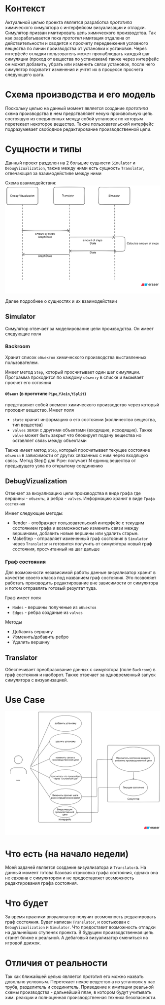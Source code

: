 # Контекст
Актуальной целью проекта является разработка *прототипа* химического симулятора с интерфейсом визуализации и отладки. Симулятор призван имитировать цепь химического производства. Так как разрабатывается пока *прототип* имитация отдалена от действительности и сводится к просчету передвежения условного вещества по линии производства от установки к установке. Через интерфейс отладки пользователь может пронаблюдать каждый шаг симуляции (проход от вещества по установкам) также через интерфейс он может добавить, убрать или изменить связи установок, после чего симулятор подхватит изменения и учтет их в процессе просчета следующего шага.

# Схема производства и его модель
Поскольку целью на данный момент является создание *прототипа* схема производства в нем предстваляяет некую произвольную цепь состоящую из соединенных между собой установок по которым перетекает некоторое вещество. Также пользовательский интерфейс подразумевает свободное редактирование производственной цепи.

# Сущности и типы
Данный проект разделен на 2 большие сущности `Simulator` и `DebugVizualization`, также между ними есть сущность `Translator`, отвечающая за взаимодейстиве между ними

Схема взаимодействия:
![image](./imgs/interactions.png)

Далее подробнее о сущностях и их взаимодействии
## Simulator
Симулятор отвечает за моделирование цепи производства. Он имеет следующие поля

### Backroom 
Хранит список `объектов` химического производства выставленных пользователем.  

Имеет метод `Step`, который просчитывает один шаг симуляции. Программа проходится по каждому `объекту` в списке и вызывает просчет его сотояния

#### `Объект` (в прототипе `Pipe`,`YJoin`,`YSplit`) 
представляет собой элемент химического производство через который проходит вещество. Имеет поля
* `state` хранит информацию о его состоянии (колличество вещества, тип вещества)
* `valves` звязи с другими объектами (входящие, исходящие). Также `valve` может быть закрыт что блокирует подачу вещества но оставляет связь между объектами

Также имеет метод `Step`, который просчитывает текущее состояние `объекта` в зависимости от других связанных с ним через входящую связь.
    Метод Step() для Pipe: получает N единиц вещества от предыдущего узла по открытому соединению

## DebugVizualization
Отвечает за визуализацию цепи производства в виде графа где вершины - `объекты`, а ребра - `valves`. Информацию хранит в виде `Графа состояния`

Имеет следующие методы:
* Render - отображает пользовательский интерфейс с текущим состоянием графа и возможностью изменить связи между вершинами, добавить новые вершины или удалить старые.
* MakeStep - отправляет измененный граф состояния в `Simulator` через `Translator` и готовится получить от симулятора новый граф состояния, просчитанный на шаг дальше

### Граф состояния
Для возможности независимой работы данные визуализатор хранит в качестве своего класса под названием граф состояния. Это позволяет работать производить редактирование вне зависимости от симулятора и потом отправлять готовый резултат туда.

Граф имеет поля 
* `Nodes` - вершины полученые из `объектов`
* `Edges` - ребра созданые из `valves`

Методы
* Добавить вершину
* Изменить/добавить ребро
* Удалить вершину

## Translator
Обеспечивает преобразование данных с симулятора (поле `Backroom`) в граф состояния и наоборот. Также отвечает за одновременный запуск симулятора с визуализацией.

# Use Case
![image](./imgs/use_case.png)

# Что есть (на начало недели)
Моей задачей является создание визуализатора и `Translator`а. На данный момент готова базовая отрисовка графа состояния, однако она не связана с симулятором и не предоставляет возможность редактирования графа состояния.

# Что будет
За время практики визуализатор получит возможность редактировать граф состояния. Будет написан `Translator`, и состыкован с `DebugVizualization` и `Simulator`. Что предоставит возможность отладки на дальнейших ступенях проекта. В будущем производственная цепь станет ближе к реальной. А дебаговый визуализатор смениться на игровой движок.

# Отличия от реальности
Так как ближайшей целью является прототип его можно назвать довольно условным. Перетекает некое вещество а из установок у нас труба, разделитель и соединитель. Приведение к имитации реальной схемы производства - дальнейший план, в котором будут учитывать хим. реакции и полноценная производственная техника безопасности.